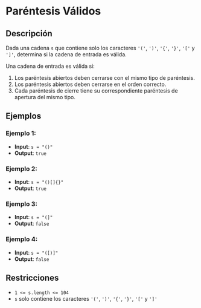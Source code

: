 # Paréntesis Válidos

## Descripción

Dada una cadena `s` que contiene solo los caracteres `'('`, `')'`, `'{'`, `'}'`, `'['` y `']'`, determina si la cadena de entrada es válida.

Una cadena de entrada es válida si:

1. Los paréntesis abiertos deben cerrarse con el mismo tipo de paréntesis.
2. Los paréntesis abiertos deben cerrarse en el orden correcto.
3. Cada paréntesis de cierre tiene su correspondiente paréntesis de apertura del mismo tipo.

## Ejemplos

### Ejemplo 1:

- **Input**: `s = "()"`
- **Output**: `true`

### Ejemplo 2:

- **Input**: `s = "()[]{}"`
- **Output**: `true`

### Ejemplo 3:

- **Input**: `s = "(]"`
- **Output**: `false`

### Ejemplo 4:

- **Input**: `s = "([)]"`
- **Output**: `false`

## Restricciones

- `1 <= s.length <= 104`
- `s` solo contiene los caracteres `'('`, `')'`, `'{'`, `'}'`, `'['` y `']'`
